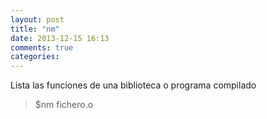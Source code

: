```yaml
---
layout: post
title: "nm"
date: 2013-12-15 16:13
comments: true
categories: 
---
```

Lista las funciones de una biblioteca o programa compilado

>$nm fichero.o


